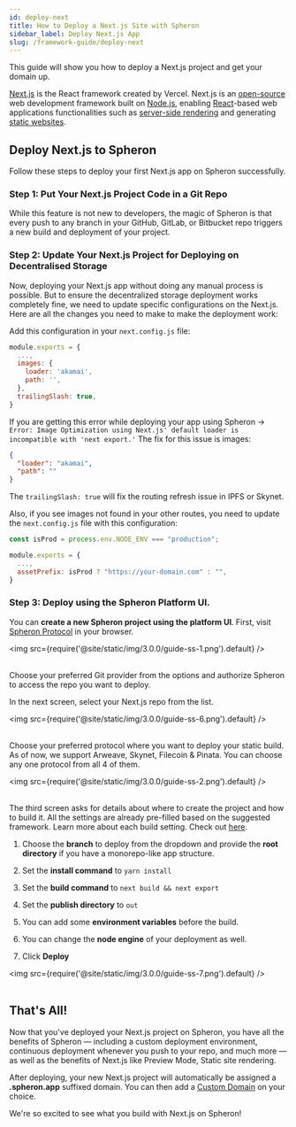 ```yaml
---
id: deploy-next
title: How to Deploy a Next.js Site with Spheron
sidebar_label: Deploy Next.js App
slug: /framework-guide/deploy-next
---
```


This guide will show you how to deploy a Next.js project and get your domain up.

[Next.js](https://vercel.com/solutions/nextjs) is the React framework created by Vercel. Next.js is an [open-source](https://en.wikipedia.org/wiki/Open-source) web development framework built on [Node.js](https://en.wikipedia.org/wiki/Node.js), enabling [React](<https://en.wikipedia.org/wiki/React_(JavaScript_library)>)-based web applications functionalities such as [server-side rendering](https://en.wikipedia.org/wiki/Server-side_scripting) and generating [static websites](https://en.wikipedia.org/wiki/Static_web_page).

## Deploy Next.js to Spheron

Follow these steps to deploy your first Next.js app on Spheron successfully.

### Step 1: Put Your Next.js Project Code in a Git Repo

While this feature is not new to developers, the magic of Spheron is that every push to any branch in your GitHub, GitLab, or Bitbucket repo triggers a new build and deployment of your project.

### Step 2: Update Your Next.js Project for Deploying on Decentralised Storage

Now, deploying your Next.js app without doing any manual process is possible. But to ensure the decentralized storage deployment works completely fine, we need to update specific configurations on the Next.js. Here are all the changes you need to make to make the deployment work:

Add this configuration in your `next.config.js` file:

```js
module.exports = {
  ...,
  images: {
    loader: 'akamai',
    path: '',
  },
  trailingSlash: true,
}
```

If you are getting this error while deploying your app using Spheron → `Error: Image Optimization using Next.js' default loader is incompatible with 'next export.'`
The fix for this issue is images:

```json
{
  "loader": "akamai",
  "path": ""
}
```

The `trailingSlash: true` will fix the routing refresh issue in IPFS or Skynet.

Also, if you see images not found in your other routes, you need to update the `next.config.js` file with this configuration:

```js
const isProd = process.env.NODE_ENV === "production";

module.exports = {
  ...,
  assetPrefix: isProd ? "https://your-domain.com" : "",
}
```

### Step 3: Deploy using the Spheron Platform UI.

You can **create a new Spheron project using the platform UI**. First, visit [Spheron Protocol](https://app.spheron.network/) in your browser.

<img src={require('@site/static/img/3.0.0/guide-ss-1.png').default} /> <br/><br/>

Choose your preferred Git provider from the options and authorize Spheron to access the repo you want to deploy.

In the next screen, select your Next.js repo from the list.

<img src={require('@site/static/img/3.0.0/guide-ss-6.png').default} /> <br/><br/>

Choose your preferred protocol where you want to deploy your static build. As of now, we support Arweave, Skynet, Filecoin & Pinata. You can choose any one protocol from all 4 of them.

<img src={require('@site/static/img/3.0.0/guide-ss-2.png').default} /> <br/><br/>

The third screen asks for details about where to create the project and how to build it. All the settings are already pre-filled based on the suggested framework. Learn more about each build setting. Check out [here](https://docs.spheron.network/deployments/get-started#configuring-the-deployment).

1. Choose the **branch** to deploy from the dropdown and provide the **root directory** if you have a monorepo-like app structure.

1. Set the **install command** to `yarn install`

1. Set the **build command** to `next build && next export`

1. Set the **publish directory** to `out`

1. You can add some **environment variables** before the build.

1. You can change the **node engine** of your deployment as well.

1. Click **Deploy**

<img src={require('@site/static/img/3.0.0/guide-ss-7.png').default} /> <br/><br/>

## That's All!

Now that you've deployed your Next.js project on Spheron, you have all the benefits of Spheron — including a custom deployment environment, continuous deployment whenever you push to your repo, and much more — as well as the benefits of Next.js like Preview Mode, Static site rendering.

After deploying, your new Next.js project will automatically be assigned a **.spheron.app** suffixed domain. You can then add a [Custom Domain](https://docs.spheron.network/domain-and-https/centralized-domain/attach-domain) on your choice.

We're so excited to see what you build with Next.js on Spheron!
